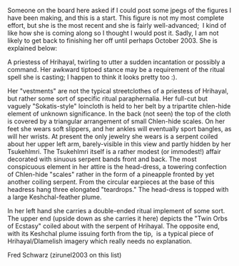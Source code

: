 Someone on the board here asked if I could post some jpegs of the figures I have been making, and this is a start. This figure is not my most complete effort, but she is the most recent and she is fairly well-advanced;  I kind of like how she is coming along so I thought I would post it. Sadly, I am not likely to get back to finishing her off until perhaps October 2003. She is explained below:

A priestess of Hrihayal, twirling to utter a sudden incantation or possibly a command. Her awkward tiptoed stance may be a requirement of the ritual spell she is casting; I happen to think it looks pretty too :).

Her "vestments" are not the typical streetclothes of a priestess of Hrihayal, but rather some sort of specific ritual paraphernalia. Her full-cut but vaguely "Sokatis-style" loincloth is held to her belt by a tripartite chlen-hide element of unknown significance. In the back (not seen) the top of the cloth is covered by a triangular arrangement of small Chlen-hide scales. On her feet she wears soft slippers, and her ankles will eventually sport bangles, as will her wrists. At present the only jewelry she wears is a serpent coiled about her upper left arm, barely-visible in this view and partly hidden by her Tsukehlmri. The Tsukehlmri itself is a rather modest (or immodest!) affair decorated with sinuous serpent bands front and back. The most conspicuous element in her attire is the head-dress, a towering confection of Chlen-hide "scales" rather in the form of a pineapple fronted by yet another coiling serpent. From the circular earpieces at the base of this headress hang three elongated "teardrops." The head-dress is topped with a large Keshchal-feather plume.

In her left hand she carries a double-ended ritual implement of some sort. The upper end (upside down as she carries it here) depicts the "Twin Orbs of Ecstasy" coiled about with the serpent of Hrihayal. The opposite end, with its Keshchal plume issuing forth from the tip,  is a typical piece of Hrihayal/Dlamelish imagery which really needs no explanation.

Fred Schwarz
(zirunel2003 on this list)